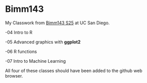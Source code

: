 # Bimm143
My Classwork from [Bimm143 S25](https://bioboot.github.io/bimm143_S25/) at UC San Diego.

-04 Intro to R

-05 Advanced graphics with **ggplot2**

-06 R functions

-07 Intro to Machine Learning 

All four of these classes should have been added to the github web browser.  
